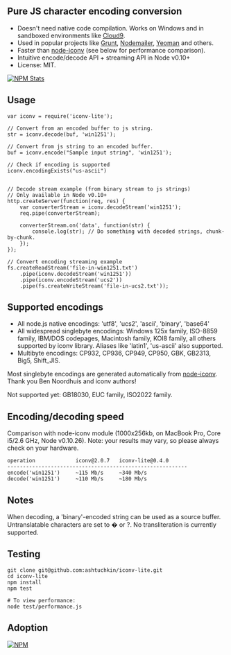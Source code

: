 ## Pure JS character encoding conversion

<!-- [![Build Status](https://secure.travis-ci.org/ashtuchkin/iconv-lite.png?branch=master)](http://travis-ci.org/ashtuchkin/iconv-lite) -->

 * Doesn't need native code compilation. Works on Windows and in sandboxed environments like [Cloud9](http://c9.io).
 * Used in popular projects like [Grunt](http://gruntjs.com/), [Nodemailer](http://www.nodemailer.com/), [Yeoman](http://yeoman.io/) and others.
 * Faster than [node-iconv](https://github.com/bnoordhuis/node-iconv) (see below for performance comparison).
 * Intuitive encode/decode API + streaming API in Node v0.10+
 * License: MIT.

[![NPM Stats](https://nodei.co/npm/iconv-lite.png?downloads=true)](https://npmjs.org/packages/iconv-lite/)

## Usage

    var iconv = require('iconv-lite');
    
    // Convert from an encoded buffer to js string.
    str = iconv.decode(buf, 'win1251');
    
    // Convert from js string to an encoded buffer.
    buf = iconv.encode("Sample input string", 'win1251');

    // Check if encoding is supported
    iconv.encodingExists("us-ascii")


    // Decode stream example (from binary stream to js strings)
    // Only available in Node v0.10+
    http.createServer(function(req, res) {
        var converterStream = iconv.decodeStream('win1251');
        req.pipe(converterStream);

        converterStream.on('data', function(str) {
            console.log(str); // Do something with decoded strings, chunk-by-chunk.
        });
    });

    // Convert encoding streaming example
    fs.createReadStream('file-in-win1251.txt')
        .pipe(iconv.decodeStream('win1251'))
        .pipe(iconv.encodeStream('ucs2'))
        .pipe(fs.createWriteStream('file-in-ucs2.txt'));
    

## Supported encodings

 *  All node.js native encodings: 'utf8', 'ucs2', 'ascii', 'binary', 'base64'
 *  All widespread singlebyte encodings: Windows 125x family, ISO-8859 family, 
    IBM/DOS codepages, Macintosh family, KOI8 family, all others supported by iconv library. 
    Aliases like 'latin1', 'us-ascii' also supported.
 *  Multibyte encodings: CP932, CP936, CP949, CP950, GBK, GB2313, Big5, Shift_JIS.

Most singlebyte encodings are generated automatically from [node-iconv](https://github.com/bnoordhuis/node-iconv). Thank you Ben Noordhuis and iconv authors!

Not supported yet: GB18030, EUC family, ISO2022 family.


## Encoding/decoding speed

Comparison with node-iconv module (1000x256kb, on MacBook Pro, Core i5/2.6 GHz, Node v0.10.26). 
Note: your results may vary, so please always check on your hardware.

    operation             iconv@2.0.7   iconv-lite@0.4.0
    ----------------------------------------------------------
    encode('win1251')     ~115 Mb/s     ~340 Mb/s
    decode('win1251')     ~110 Mb/s     ~180 Mb/s


## Notes

When decoding, a 'binary'-encoded string can be used as a source buffer.  
Untranslatable characters are set to � or ?. No transliteration is currently supported.

## Testing

    git clone git@github.com:ashtuchkin/iconv-lite.git
    cd iconv-lite
    npm install
    npm test
    
    # To view performance:
    node test/performance.js

## Adoption
[![NPM](https://nodei.co/npm-dl/iconv-lite.png)](https://nodei.co/npm/iconv-lite/)

